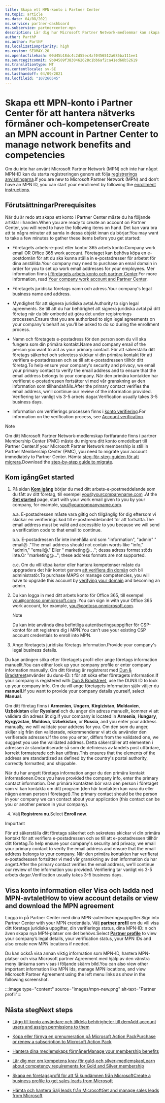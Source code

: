 ```yaml
---
title: Skapa ett MPN-konto i Partner Center
ms.topic: article
ms.date: 04/08/2021
ms.service: partner-dashboard
ms.subservice: partnercenter-mpn
description: Lär dig hur Microsoft Partner Network-medlemmar kan skapa ett partner Center-konto för att hantera sina nätverks förmåner och-kompetenser.
author: ParthP
ms.author: ParthP
ms.localizationpriority: high
ms.custom: SEOMAY.20
ms.openlocfilehash: 00d45b18dc4c2d55ec4af0456512a685ba111ee1
ms.sourcegitcommit: 9b04509f3830462628c1bb6af2ca41ed68b52619
ms.translationtype: MT
ms.contentlocale: sv-SE
ms.lasthandoff: 04/09/2021
ms.locfileid: "107266545"
---
```

# <a name="create-an-mpn-account-in-partner-center-to-manage-network-benefits-and-competencies"></a><span data-ttu-id="fa3e3-103">Skapa ett MPN-konto i Partner Center för att hantera nätverks förmåner och-kompetenser</span><span class="sxs-lookup"><span data-stu-id="fa3e3-103">Create an MPN account in Partner Center to manage network benefits and competencies</span></span>


<span data-ttu-id="fa3e3-104">Om du inte har använt Microsoft Partner Network (MPN) och inte har något MPN-ID kan du starta registreringen genom att följa [registrerings anvisningarna](https://partner.microsoft.com/dashboard/account/v3/enrollment/introduction/partnership).</span><span class="sxs-lookup"><span data-stu-id="fa3e3-104">If you are new to Microsoft Partner Network (MPN) and don’t have an MPN ID, you can start your enrollment by following the [enrollment instructions](https://partner.microsoft.com/dashboard/account/v3/enrollment/introduction/partnership).</span></span>

## <a name="prerequisites"></a><span data-ttu-id="fa3e3-105">Förutsättningar</span><span class="sxs-lookup"><span data-stu-id="fa3e3-105">Prerequisites</span></span> 

<span data-ttu-id="fa3e3-106">När du är redo att skapa ett konto i Partner Center måste du ha följande artiklar i handen.</span><span class="sxs-lookup"><span data-stu-id="fa3e3-106">When you are ready to create an account on Partner Center, you will need to have the following items on hand.</span></span>  <span data-ttu-id="fa3e3-107">Det kan vara bra att ta några minuter att samla in dessa objekt innan du börjar:</span><span class="sxs-lookup"><span data-stu-id="fa3e3-107">You may want to take a few minutes to gather these items before you get started:</span></span>

- <span data-ttu-id="fa3e3-108">Företagets arbets-e-post eller kontor 365 arbets konto.</span><span class="sxs-lookup"><span data-stu-id="fa3e3-108">Company work email OR Office 365 work account.</span></span> <span data-ttu-id="fa3e3-109">Företaget kan behöva köpa en e-postdomän för att du ska kunna ställa in e-postadresser för arbetet för dina anställda.</span><span class="sxs-lookup"><span data-stu-id="fa3e3-109">Your company may need to purchase an email domain in order for you to set up work email addresses for your employees.</span></span> <span data-ttu-id="fa3e3-110">Mer information finns [i företagets arbets konto och partner Center](azure-active-directory-tenants-and-partner-center.md).</span><span class="sxs-lookup"><span data-stu-id="fa3e3-110">For more information, read [Your company work account and Partner Center](azure-active-directory-tenants-and-partner-center.md).</span></span> 
 
- <span data-ttu-id="fa3e3-111">Företagets juridiska företags namn och adress.</span><span class="sxs-lookup"><span data-stu-id="fa3e3-111">Your company's legal business name and address.</span></span>

- <span data-ttu-id="fa3e3-112">Myndighet för att signera juridiska avtal.</span><span class="sxs-lookup"><span data-stu-id="fa3e3-112">Authority to sign legal agreements.</span></span> <span data-ttu-id="fa3e3-113">Se till att du har behörighet att signera juridiska avtal på ditt företag när du blir ombedd att göra det under registrerings processen.</span><span class="sxs-lookup"><span data-stu-id="fa3e3-113">Ensure that you are authorized to sign legal agreements on your company's behalf as you'll be asked to do so during the enrollment process.</span></span>

- <span data-ttu-id="fa3e3-114">Namn och företagets e-postadress för den person som du vill ska fungera som din primära kontakt.</span><span class="sxs-lookup"><span data-stu-id="fa3e3-114">Name and company email of the person you want to act as your primary contact.</span></span> <span data-ttu-id="fa3e3-115">För att säkerställa ditt företags säkerhet och sekretess skickar vi din primära kontakt för att verifiera e-postadressen och se till att e-postadressen tillhör ditt företag.</span><span class="sxs-lookup"><span data-stu-id="fa3e3-115">To help ensure your company's security and privacy, we email your primary contact to verify the email address and to ensure that the email address belongs to your company.</span></span> <span data-ttu-id="fa3e3-116">När den primära kontakten har verifierat e-postadressen fortsätter vi med vår granskning av den information som tillhandahålls.</span><span class="sxs-lookup"><span data-stu-id="fa3e3-116">After the primary contact verifies the email address, we'll continue our review of the information provided.</span></span> <span data-ttu-id="fa3e3-117">Verifiering tar vanligt vis 3-5 arbets dagar.</span><span class="sxs-lookup"><span data-stu-id="fa3e3-117">Verification usually takes 3-5 business days.</span></span> 

- <span data-ttu-id="fa3e3-118">Information om verifierings processen finns i [konto verifiering](verification-responses.md).</span><span class="sxs-lookup"><span data-stu-id="fa3e3-118">For information on the verification process, see [Account verification](verification-responses.md).</span></span>

>[!NOTE]
><span data-ttu-id="fa3e3-119">Om ditt Microsoft Partner Network-medlemskap fortfarande finns i partner Membership Center (PMC) måste du migrera ditt konto omedelbart till Partner Center.</span><span class="sxs-lookup"><span data-stu-id="fa3e3-119">If your Microsoft Partner Network membership is still in Partner Membership Center (PMC), you need to migrate your account immediately to Partner Center.</span></span> <span data-ttu-id="fa3e3-120">Hämta [steg-för-steg-guiden för att migrera](https://assetsprod.microsoft.com/mpn/migrate-pmc-pc-mpa-guide.pptx).</span><span class="sxs-lookup"><span data-stu-id="fa3e3-120">Download the [step-by-step guide to migrate](https://assetsprod.microsoft.com/mpn/migrate-pmc-pc-mpa-guide.pptx).</span></span>

## <a name="get-started"></a><span data-ttu-id="fa3e3-121">Kom igång</span><span class="sxs-lookup"><span data-stu-id="fa3e3-121">Get started</span></span>

1. <span data-ttu-id="fa3e3-122">På sidan [**Kom igång**](https://partner.microsoft.com/dashboard/account/v3/enrollment/introduction/partnership) börjar du med ditt arbets-e-postmeddelande som du fått av ditt företag, till exempel you@yourcompanyname.com .</span><span class="sxs-lookup"><span data-stu-id="fa3e3-122">At the [**Get started**](https://partner.microsoft.com/dashboard/account/v3/enrollment/introduction/partnership) page, start with your work email given to you by your company, for example, you@yourcompanyname.com.</span></span>

 
    <span data-ttu-id="fa3e3-123">a.</span><span class="sxs-lookup"><span data-stu-id="fa3e3-123">a.</span></span>  <span data-ttu-id="fa3e3-124">E-postadressen måste vara giltig och tillgänglig för dig eftersom vi skickar en verifierings kod till e-postmeddelandet för att fortsätta.</span><span class="sxs-lookup"><span data-stu-id="fa3e3-124">The email address must be valid and accessible to you because we will send a verification code to that email to continue.</span></span>

    <span data-ttu-id="fa3e3-125">b.</span><span class="sxs-lookup"><span data-stu-id="fa3e3-125">b.</span></span>  <span data-ttu-id="fa3e3-126">E-postadressen får inte innehålla ord som "information", "admin" " email@ ."</span><span class="sxs-lookup"><span data-stu-id="fa3e3-126">The email address should not contain words like "info," "admin," "email@."</span></span> <span data-ttu-id="fa3e3-127">Eller " marketing@.. ."; dessa adress format stöds inte.</span><span class="sxs-lookup"><span data-stu-id="fa3e3-127">Or "marketing@..."; these address formats are not supported.</span></span>

    <span data-ttu-id="fa3e3-128">c.</span><span class="sxs-lookup"><span data-stu-id="fa3e3-128">c.</span></span>  <span data-ttu-id="fa3e3-129">Om du vill köpa kartor eller hantera kompetenser måste du uppgradera det här kontot genom [att verifiera din domän](become-global-admin.md) och bli administratör.</span><span class="sxs-lookup"><span data-stu-id="fa3e3-129">To purchase MAPS or manage competencies, you will have to upgrade this account by [verifying your domain](become-global-admin.md) and becoming an admin.</span></span> 

2. <span data-ttu-id="fa3e3-130">Du kan logga in med ditt arbets konto för Office 365, till exempel you@contoso.onmicrosoft.com .</span><span class="sxs-lookup"><span data-stu-id="fa3e3-130">You can sign in with your Office 365 work account, for example, you@contoso.onmicrosoft.com.</span></span>

   >[!NOTE]
   > <span data-ttu-id="fa3e3-131">Du kan inte använda dina befintliga autentiseringsuppgifter för CSP-kontot för att registrera dig i MPN.</span><span class="sxs-lookup"><span data-stu-id="fa3e3-131">You can’t use your existing CSP account credentials to enroll into MPN.</span></span>

3. <span data-ttu-id="fa3e3-132">Ange företagets juridiska företags information.</span><span class="sxs-lookup"><span data-stu-id="fa3e3-132">Provide your company's legal business details.</span></span>

<span data-ttu-id="fa3e3-133">Du kan antingen söka efter företagets profil eller ange företags information manuellt.</span><span class="sxs-lookup"><span data-stu-id="fa3e3-133">You can either look up your company profile or enter company information manually.</span></span> <span data-ttu-id="fa3e3-134">Om ditt företag är registrerat med [Dun & Bradstreet](https://partner.microsoft.com/marketing/usisvshowcase/dunandbrad)använder du duns-ID: t för att söka efter företagets information.</span><span class="sxs-lookup"><span data-stu-id="fa3e3-134">If your company is registered with [Dun & Bradstreet](https://partner.microsoft.com/marketing/usisvshowcase/dunandbrad), use the DUNS ID to look up your company info.</span></span> <span data-ttu-id="fa3e3-135">Om du vill ange företagets information själv väljer du **manuell**.</span><span class="sxs-lookup"><span data-stu-id="fa3e3-135">If you want to provide your company details yourself, select **Manual**.</span></span>

<span data-ttu-id="fa3e3-136">Om ditt företag finns i **Armenien**, **Ungern**, **Kirgizistan**, **Moldavien**, **Uzbekistan** eller **Ryssland** och du anger din adress manuellt, kommer vi att validera din adress åt dig.</span><span class="sxs-lookup"><span data-stu-id="fa3e3-136">If your company is located in **Armenia**, **Hungary**, **Kyrgyzstan**, **Moldova**, **Uzbekistan**, or **Russia**, and you enter your address manually, we will validate your address for you.</span></span> <span data-ttu-id="fa3e3-137">Om den som du anger, skiljer sig från den validerade, rekommenderar vi att du använder den verifierade adressen.</span><span class="sxs-lookup"><span data-stu-id="fa3e3-137">If the one you enter, differs from the validated one, we suggest you use the validated address.</span></span> <span data-ttu-id="fa3e3-138">Detta säkerställer att elementen i adressen är standardiserade så som de definieras av landets post utfärdare, korrekt formaterade och kan utföras.</span><span class="sxs-lookup"><span data-stu-id="fa3e3-138">This ensures that the elements of the address are standardized as defined by the country's postal authority, correctly formatted, and shippable.</span></span>  

<span data-ttu-id="fa3e3-139">När du har angett företags information anger du den primära kontakt informationen.</span><span class="sxs-lookup"><span data-stu-id="fa3e3-139">Once you have provided the company info, enter the primary contact information.</span></span> <span data-ttu-id="fa3e3-140">Den primära kontakten bör vara den person i företaget som vi kan kontakta om ditt program (den här kontakten kan vara du eller någon annan person i företaget).</span><span class="sxs-lookup"><span data-stu-id="fa3e3-140">The primary contact should be the person in your company we can contact about your application (this contact can be you or another person in your company).</span></span>

4. <span data-ttu-id="fa3e3-141">Välj **Registrera nu**.</span><span class="sxs-lookup"><span data-stu-id="fa3e3-141">Select **Enroll now**.</span></span>

>[!IMPORTANT]
><span data-ttu-id="fa3e3-142">För att säkerställa ditt företags säkerhet och sekretess skickar vi din primära kontakt för att verifiera e-postadressen och se till att e-postadressen tillhör ditt företag.</span><span class="sxs-lookup"><span data-stu-id="fa3e3-142">To help ensure your company's security and privacy, we email your primary contact to verify the email address and ensure that the email address belongs to your company.</span></span> <span data-ttu-id="fa3e3-143">När den primära kontakten har verifierat e-postadressen fortsätter vi med vår granskning av den information du har angett.</span><span class="sxs-lookup"><span data-stu-id="fa3e3-143">After the primary contact verifies the email address, we'll continue our review of the information you provided.</span></span> <span data-ttu-id="fa3e3-144">Verifiering tar vanligt vis 3-5 arbets dagar.</span><span class="sxs-lookup"><span data-stu-id="fa3e3-144">Verification usually takes 3-5 business days.</span></span> 

## <a name="how-to-view-account-details-or-view-and-download-the-mpn-agreement"></a><span data-ttu-id="fa3e3-145">Visa konto information eller Visa och ladda ned MPN-avtalet</span><span class="sxs-lookup"><span data-stu-id="fa3e3-145">How to view account details or view and download the MPN agreement</span></span>

<span data-ttu-id="fa3e3-146">Logga in på Partner Center med dina MPN-autentiseringsuppgifter.</span><span class="sxs-lookup"><span data-stu-id="fa3e3-146">Sign into Partner Center with your MPN credentials.</span></span> <span data-ttu-id="fa3e3-147">Välj [**partner profil**](https://partner.microsoft.com/pcv/accountsettings/connectedpartnerprofile) om du vill visa ditt företags juridiska uppgifter, din verifierings status, dina MPN-ID: n och även skapa nya MPN-platser om det behövs.</span><span class="sxs-lookup"><span data-stu-id="fa3e3-147">Select [**Partner profile**](https://partner.microsoft.com/pcv/accountsettings/connectedpartnerprofile) to view your company’s legal details, your verification status, your MPN IDs and also create new MPN locations if needed.</span></span> 

<span data-ttu-id="fa3e3-148">Du kan också visa annan viktig information som MPN-ID, hantera MPN-platser och visa Microsoft partner Agreement med hjälp av den vänstra meny länkarna som visas i följande skärm bild.</span><span class="sxs-lookup"><span data-stu-id="fa3e3-148">You can also view other important information like MPN Ids, manage MPN locations, and view Microsoft Partner Agreement using the left menu links as show in the following screenshot.</span></span>

:::image type="content" source="images/mpn-new.png" alt-text="Partner profil":::


## <a name="next-steps"></a><span data-ttu-id="fa3e3-150">Nästa steg</span><span class="sxs-lookup"><span data-stu-id="fa3e3-150">Next steps</span></span>

-  [<span data-ttu-id="fa3e3-151">Lägg till konto användare och tilldela behörigheter till dem</span><span class="sxs-lookup"><span data-stu-id="fa3e3-151">Add account users and assign permissions to them</span></span>](create-user-accounts-and-set-permissions.md)

-  [<span data-ttu-id="fa3e3-152">Köpa eller förnya en prenumeration på Microsoft Action Pack</span><span class="sxs-lookup"><span data-stu-id="fa3e3-152">Purchase or renew a subscription to Microsoft Action Pack</span></span>](mpn-get-action-pack.md)

-  [<span data-ttu-id="fa3e3-153">Hantera dina medlemskaps förmåner</span><span class="sxs-lookup"><span data-stu-id="fa3e3-153">Manage your membership benefits</span></span>](manage-your-partner-network-benefits.md)

-  [<span data-ttu-id="fa3e3-154">Lär dig mer om kompetens krav för guld-och silver-medlemskap</span><span class="sxs-lookup"><span data-stu-id="fa3e3-154">Learn about competency requirements for Gold and Silver membership</span></span>](https://partner.microsoft.com/membership/competencies)

-  [<span data-ttu-id="fa3e3-155">Skapa en företagsprofil för att få kundämnen från Microsoft</span><span class="sxs-lookup"><span data-stu-id="fa3e3-155">Create a business profile to get sales leads from Microsoft</span></span>](create-a-marketing-profile.md)

-  [<span data-ttu-id="fa3e3-156">Hämta och hantera Sälj leads från Microsoft</span><span class="sxs-lookup"><span data-stu-id="fa3e3-156">Get and manage sales leads from Microsoft</span></span>](manage-leads.md)
